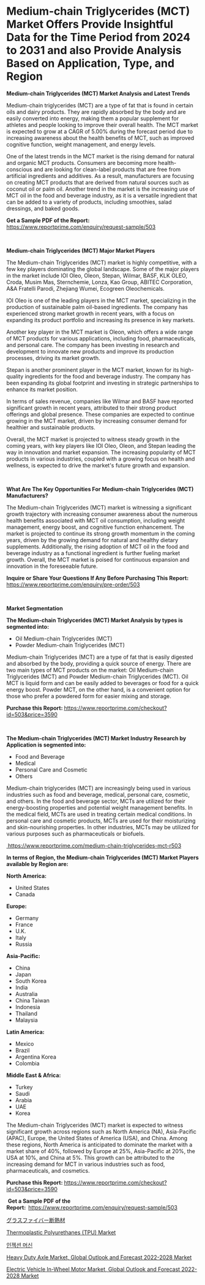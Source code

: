 <p><h1>Medium-chain Triglycerides (MCT) Market Offers Provide Insightful Data for the Time Period from 2024 to 2031 and also Provide Analysis Based on Application, Type, and Region</h1></p><p><strong>Medium-chain Triglycerides (MCT) Market Analysis and Latest Trends</strong></p>
<p><p>Medium-chain triglycerides (MCT) are a type of fat that is found in certain oils and dairy products. They are rapidly absorbed by the body and are easily converted into energy, making them a popular supplement for athletes and people looking to improve their overall health. The MCT market is expected to grow at a CAGR of 5.00% during the forecast period due to increasing awareness about the health benefits of MCT, such as improved cognitive function, weight management, and energy levels.</p><p>One of the latest trends in the MCT market is the rising demand for natural and organic MCT products. Consumers are becoming more health-conscious and are looking for clean-label products that are free from artificial ingredients and additives. As a result, manufacturers are focusing on creating MCT products that are derived from natural sources such as coconut oil or palm oil. Another trend in the market is the increasing use of MCT oil in the food and beverage industry, as it is a versatile ingredient that can be added to a variety of products, including smoothies, salad dressings, and baked goods.</p></p>
<p><strong>Get a Sample PDF of the Report:&nbsp;</strong> <a href="https://www.reportprime.com/enquiry/request-sample/503">https://www.reportprime.com/enquiry/request-sample/503</a></p>
<p>&nbsp;</p>
<p><strong>Medium-chain Triglycerides (MCT) Major Market Players</strong></p>
<p><p>The Medium-chain Triglycerides (MCT) market is highly competitive, with a few key players dominating the global landscape. Some of the major players in the market include IOI Oleo, Oleon, Stepan, Wilmar, BASF, KLK OLEO, Croda, Musim Mas, Sternchemie, Lonza, Kao Group, ABITEC Corporation, A&A Fratelli Parodi, Zhejiang Wumei, Ecogreen Oleochemicals.</p><p>IOI Oleo is one of the leading players in the MCT market, specializing in the production of sustainable palm oil-based ingredients. The company has experienced strong market growth in recent years, with a focus on expanding its product portfolio and increasing its presence in key markets.</p><p>Another key player in the MCT market is Oleon, which offers a wide range of MCT products for various applications, including food, pharmaceuticals, and personal care. The company has been investing in research and development to innovate new products and improve its production processes, driving its market growth.</p><p>Stepan is another prominent player in the MCT market, known for its high-quality ingredients for the food and beverage industry. The company has been expanding its global footprint and investing in strategic partnerships to enhance its market position.</p><p>In terms of sales revenue, companies like Wilmar and BASF have reported significant growth in recent years, attributed to their strong product offerings and global presence. These companies are expected to continue growing in the MCT market, driven by increasing consumer demand for healthier and sustainable products.</p><p>Overall, the MCT market is projected to witness steady growth in the coming years, with key players like IOI Oleo, Oleon, and Stepan leading the way in innovation and market expansion. The increasing popularity of MCT products in various industries, coupled with a growing focus on health and wellness, is expected to drive the market's future growth and expansion.</p></p>
<p>&nbsp;</p>
<p><strong>What Are The Key Opportunities For Medium-chain Triglycerides (MCT) Manufacturers?</strong></p>
<p><p>The Medium-chain Triglycerides (MCT) market is witnessing a significant growth trajectory with increasing consumer awareness about the numerous health benefits associated with MCT oil consumption, including weight management, energy boost, and cognitive function enhancement. The market is projected to continue its strong growth momentum in the coming years, driven by the growing demand for natural and healthy dietary supplements. Additionally, the rising adoption of MCT oil in the food and beverage industry as a functional ingredient is further fueling market growth. Overall, the MCT market is poised for continuous expansion and innovation in the foreseeable future.</p></p>
<p><strong>Inquire or Share Your Questions If Any Before Purchasing This Report:</strong> <a href="https://www.reportprime.com/enquiry/pre-order/503">https://www.reportprime.com/enquiry/pre-order/503</a></p>
<p>&nbsp;</p>
<p><strong>Market Segmentation</strong></p>
<p><strong>The Medium-chain Triglycerides (MCT) Market Analysis by types is segmented into:</strong></p>
<p><ul><li>Oil Medium-chain Triglycerides (MCT)</li><li>Powder Medium-chain Triglycerides (MCT)</li></ul></p>
<p><p>Medium-chain Triglycerides (MCT) are a type of fat that is easily digested and absorbed by the body, providing a quick source of energy. There are two main types of MCT products on the market: Oil Medium-chain Triglycerides (MCT) and Powder Medium-chain Triglycerides (MCT). Oil MCT is liquid form and can be easily added to beverages or food for a quick energy boost. Powder MCT, on the other hand, is a convenient option for those who prefer a powdered form for easier mixing and storage.</p></p>
<p><strong>Purchase this Report:&nbsp;</strong><a href="https://www.reportprime.com/checkout?id=503&price=3590">https://www.reportprime.com/checkout?id=503&price=3590</a></p>
<p>&nbsp;</p>
<p><strong>The Medium-chain Triglycerides (MCT) Market Industry Research by Application is segmented into:</strong></p>
<p><ul><li>Food and Beverage</li><li>Medical</li><li>Personal Care and Cosmetic</li><li>Others</li></ul></p>
<p><p>Medium-chain triglycerides (MCT) are increasingly being used in various industries such as food and beverage, medical, personal care, cosmetic, and others. In the food and beverage sector, MCTs are utilized for their energy-boosting properties and potential weight management benefits. In the medical field, MCTs are used in treating certain medical conditions. In personal care and cosmetic products, MCTs are used for their moisturizing and skin-nourishing properties. In other industries, MCTs may be utilized for various purposes such as pharmaceuticals or biofuels.</p></p>
<p><a href="https://www.reportprime.com/medium-chain-triglycerides-mct-r503">&nbsp;https://www.reportprime.com/medium-chain-triglycerides-mct-r503</a></p>
<p><strong>In terms of Region, the Medium-chain Triglycerides (MCT) Market Players available by Region are:</strong></p>
<p>
    <p> <strong> North America: </strong>
        <ul>
            <li>United States</li>
            <li>Canada</li>
        </ul>
        </p> 
    <p> <strong> Europe: </strong>
        <ul>
            <li>Germany</li>
            <li>France</li>
            <li>U.K.</li>
            <li>Italy</li>
            <li>Russia</li>
        </ul>
        </p> 
    <p> <strong> Asia-Pacific: </strong>
        <ul>
            <li>China</li>
            <li>Japan</li>
            <li>South Korea</li>
            <li>India</li>
            <li>Australia</li>
            <li>China Taiwan</li>
            <li>Indonesia</li>
            <li>Thailand</li>
            <li>Malaysia</li>
        </ul>
        </p> 
    <p> <strong> Latin America: </strong>
        <ul>
            <li>Mexico</li>
            <li>Brazil</li>
            <li>Argentina Korea</li>
            <li>Colombia</li>
        </ul>
        </p> 
    <p> <strong> Middle East & Africa: </strong>
        <ul>
            <li>Turkey</li>
            <li>Saudi</li>
            <li>Arabia</li>
            <li>UAE</li>
            <li>Korea</li>
        </ul>
    </p>
    </p>
<p><p>The Medium-chain Triglycerides (MCT) market is expected to witness significant growth across regions such as North America (NA), Asia-Pacific (APAC), Europe, the United States of America (USA), and China. Among these regions, North America is anticipated to dominate the market with a market share of 40%, followed by Europe at 25%, Asia-Pacific at 20%, the USA at 10%, and China at 5%. This growth can be attributed to the increasing demand for MCT in various industries such as food, pharmaceuticals, and cosmetics.</p></p>
<p><strong>Purchase this Report: </strong><a href="https://www.reportprime.com/checkout?id=503&price=3590">https://www.reportprime.com/checkout?id=503&price=3590</a></p>
<p>&nbsp;<strong>Get a Sample PDF of the Report:&nbsp;&nbsp;</strong><a href="https://www.reportprime.com/enquiry/request-sample/503">https://www.reportprime.com/enquiry/request-sample/503</a></p>
<p><strong></strong></p>
<p><p><a href="https://medium.com/@nlnlwane1/%E3%82%B0%E3%83%AD%E3%83%BC%E3%83%90%E3%83%AB%E3%81%AA%E3%82%B0%E3%83%A9%E3%82%B9%E3%83%95%E3%82%A1%E3%82%A4%E3%83%90%E3%83%BC%E6%96%AD%E7%86%B1%E6%9D%90%E5%B8%82%E5%A0%B4-%E5%B8%82%E5%A0%B4%E3%82%B7%E3%82%A7%E3%82%A2-%E5%B8%82%E5%A0%B4%E3%83%88%E3%83%AC%E3%83%B3%E3%83%89-%E3%81%8A%E3%82%88%E3%81%B3%E5%B0%86%E6%9D%A5%E3%81%AE%E6%88%90%E9%95%B7%E3%82%92%E6%8E%A2%E3%82%8B-9f8e3707b304">グラスファイバー断熱材</a></p><p><a href="https://github.com/pennyaldbrittonh658/Market-Research-Report-List-1/blob/main/thermoplastic-polyurethanes-tpu-market.md">Thermoplastic Polyurethanes (TPU) Market</a></p><p><a href="https://medium.com/@mnsnahidhasan36_12794/%EC%A7%80%EC%97%AD-%EC%9C%A0%ED%98%95-%EC%88%98%EC%A7%81%ED%98%95-%EC%88%98%ED%8F%89%ED%98%95-%EA%B8%B0%ED%83%80-%EB%B0%8F-%EC%9D%91%EC%9A%A9%EB%B6%84%EC%95%BC-%EB%B0%A9%EC%9C%84-%EA%B8%B0%EA%B3%84-%EB%B0%8F-%EC%A0%84%EA%B8%B0-%EC%9E%90%EB%8F%99%EC%B0%A8-%EA%B8%B0%ED%83%80-%EC%97%90-%EB%94%B0%EB%A5%B8-%EA%B8%80%EB%A1%9C%EB%B2%8C-%EC%82%AC%EC%B6%9C%EA%B8%B0-%EC%8B%9C%EC%9E%A5-%EB%8F%99%ED%96%A5%EA%B3%BC-%EC%84%B1%EC%9E%A5-%EA%B8%B0%ED%9A%8C%EB%A5%BC-%ED%8F%89%EA%B0%80%ED%95%98%EB%8B%A4-0d736890d68e">인젝션 머신</a></p><p><a href="https://medium.com/@eloisadavis25/heavy-duty-axle-market-global-outlook-and-forecast-2022-2028-market-growth-outlook-from-2024-to-1e3bb3198d09">Heavy Duty Axle Market, Global Outlook and Forecast 2022-2028 Market</a></p><p><a href="https://medium.com/@eloisadavis25/future-trends-in-global-electric-vehicle-in-wheel-motor-market-global-outlook-and-forecast-595b669a534b">Electric Vehicle In-Wheel Motor Market, Global Outlook and Forecast 2022-2028 Market</a></p></p>